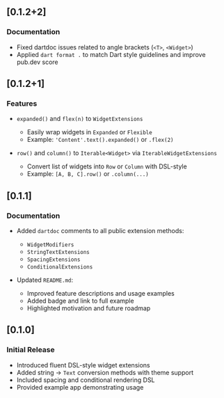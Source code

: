 ## [0.1.2+2]

### Documentation

- Fixed dartdoc issues related to angle brackets (`<T>`, `<Widget>`)
- Applied `dart format .` to match Dart style guidelines and improve pub.dev score

## [0.1.2+1]

### Features

- `expanded()` and `flex(n)` to `WidgetExtensions`
    - Easily wrap widgets in `Expanded` or `Flexible`
    - Example: `'Content'.text().expanded()` or `.flex(2)`

- `row()` and `column()` to `Iterable<Widget>` via `IterableWidgetExtensions`
    - Convert list of widgets into `Row` or `Column` with DSL-style
    - Example: `[A, B, C].row()` or `.column(...)`

## [0.1.1]

### Documentation

- Added `dartdoc` comments to all public extension methods:
    - `WidgetModifiers`
    - `StringTextExtensions`
    - `SpacingExtensions`
    - `ConditionalExtensions`

- Updated `README.md`:
    - Improved feature descriptions and usage examples
    - Added badge and link to full example
    - Highlighted motivation and future roadmap

## [0.1.0]

### Initial Release

- Introduced fluent DSL-style widget extensions
- Added string → `Text` conversion methods with theme support
- Included spacing and conditional rendering DSL
- Provided example app demonstrating usage
